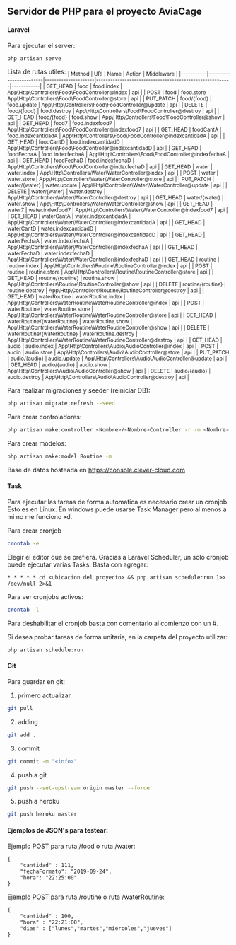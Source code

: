 ## Servidor de PHP para el proyecto AviaCage
#### Laravel
Para ejecutar el server:

```bash
php artisan serve
```

Lista de rutas utiles:
<sub>
| Method    |          URI           |        Name         | Action                                                  | Middleware |
|-----------|------------------------|---------------------|---------------------------------------------------------|------------|
| GET_HEAD  | food                   | food.index          | App\Http\Controllers\Food\FoodController@index          | api        |
| POST      | food                   | food.store          | App\Http\Controllers\Food\FoodController@store          | api        |
| PUT_PATCH | food/{food}            | food.update         | App\Http\Controllers\Food\FoodController@update         | api        |
| DELETE    | food/{food}            | food.destroy        | App\Http\Controllers\Food\FoodController@destroy        | api        |
| GET_HEAD  | food/{food}            | food.show           | App\Http\Controllers\Food\FoodController@show           | api        |
| GET_HEAD  | food7                  | food.indexfood7     | App\Http\Controllers\Food\FoodController@indexfood7     | api        |
| GET_HEAD  | foodCantA              | food.indexcantidadA | App\Http\Controllers\Food\FoodController@indexcantidadA | api        |
| GET_HEAD  | foodCantD              | food.indexcantidadD | App\Http\Controllers\Food\FoodController@indexcantidadD | api        |
| GET_HEAD  | foodFechaA             | food.indexfechaA    | App\Http\Controllers\Food\FoodController@indexfechaA    | api        |
| GET_HEAD  | foodFechaD             | food.indexfechaD    | App\Http\Controllers\Food\FoodController@indexfechaD    | api        |
| GET_HEAD  | water                   | water.index          | App\Http\Controllers\Water\WaterController@index          | api        |
| POST      | water                   | water.store          | App\Http\Controllers\Water\WaterController@store          | api        |
| PUT_PATCH | water/{water}            | water.update         | App\Http\Controllers\Water\WaterController@update         | api        |
| DELETE    | water/{water}            | water.destroy        | App\Http\Controllers\Water\WaterController@destroy        | api        |
| GET_HEAD  | water/{water}            | water.show           | App\Http\Controllers\Water\WaterController@show           | api        |
| GET_HEAD  | water7                  | water.indexfood7     | App\Http\Controllers\Water\WaterController@indexfood7     | api        |
| GET_HEAD  | waterCantA              | water.indexcantidadA | App\Http\Controllers\Water\WaterController@indexcantidadA | api        |
| GET_HEAD  | waterCantD              | water.indexcantidadD | App\Http\Controllers\Water\WaterController@indexcantidadD | api        |
| GET_HEAD  | waterFechaA             | water.indexfechaA    | App\Http\Controllers\Water\WaterController@indexfechaA    | api        |
| GET_HEAD  | waterFechaD             | water.indexfechaD    | App\Http\Controllers\Water\WaterController@indexfechaD    | api        |
| GET_HEAD  | routine                | routine.index       | App\Http\Controllers\Routine\RoutineController@index    | api        |
| POST      | routine                | routine.store       | App\Http\Controllers\Routine\RoutineController@store    | api        |
| GET_HEAD  | routine/{routine}      | routine.show        | App\Http\Controllers\Routine\RoutineController@show     | api        |
| DELETE    | routine/{routine}      | routine.destroy     | App\Http\Controllers\Routine\RoutineController@destroy  | api        |
| GET_HEAD  | waterRoutine           | waterRoutine.index       | App\Http\Controllers\WaterRoutine\WaterRoutineController@index    | api        |
| POST      | waterRoutine           | waterRoutine.store       | App\Http\Controllers\WaterRoutine\WaterRoutineController@store    | api        |
| GET_HEAD  | waterRoutine/{waterRoutine}      | waterRoutine.show        | App\Http\Controllers\WaterRoutine\WaterRoutineController@show     | api        |
| DELETE    | waterRoutine/{waterRoutine}      | waterRoutine.destroy     | App\Http\Controllers\WaterRoutine\WaterRoutineController@destroy  | api        |
| GET_HEAD  | audio                  | audio.index         | App\Http\Controllers\Audio\AudioController@index        | api        |
| POST      | audio                  | audio.store         | App\Http\Controllers\Audio\AudioController@store        | api        |
| PUT_PATCH | audio/{audio}          | audio.update        | App\Http\Controllers\Audio\AudioController@update       | api        |
| GET_HEAD  | audio/{audio}          | audio.show          | App\Http\Controllers\Audio\AudioController@show         | api        |
| DELETE    | audio/{audio}          | audio.destroy       | App\Http\Controllers\Audio\AudioController@destroy      | api        |
</sub>


Para realizar migraciones y seeder (reiniciar DB):

```bash
php artisan migrate:refresh --seed
```

Para crear controladores:
```bash
php artisan make:controller <Nombre>/<Nombre>Controller -r -m <Nombre>
```

Para crear modelos:
```bash
php artisan make:model Routine -m
```


Base de datos hosteada en https://console.clever-cloud.com

#### Task
Para ejecutar las tareas de forma automatica es necesario crear un cronjob. Esto es en Linux. En windows puede usarse Task Manager pero al menos a mi no me funciono xd.

Para crear cronjob
```bash
crontab -e
```
Elegir el editor que se prefiera. Gracias a Laravel Scheduler, un solo cronjob puede ejecutar varias Tasks. Basta con agregar:
```
* * * * * cd <ubicacion del proyecto> && php artisan schedule:run 1>> /dev/null 2>&1
```

Para ver cronjobs activos:
```bash
crontab -l
```

Para deshabilitar el cronjob basta con comentarlo al comienzo con un #.

Si desea probar tareas de forma unitaria, en la carpeta del proyecto utilizar:
```bash
php artisan schedule:run
```





#### Git

Para guardar en git:
1) primero actualizar
```bash
git pull
```
2) adding
```bash
git add .
```
3) commit
```bash
git commit -m "<info>"
```
4) push a git
```bash
git push --set-upstream origin master --force
```
5) push a heroku
```bash
git push heroku master
```

#### Ejemplos de JSON's para testear:

Ejemplo POST para ruta /food o ruta /water:
```
{
	"cantidad" : 111,
	"fechaFormato": "2019-09-24",
	"hora": "22:25:00"
}
```

Ejemplo POST para ruta /routine o ruta /waterRoutine:
```
{
	"cantidad" : 100,
	"hora" : "22:21:00",
	"dias" : ["lunes","martes","miercoles","jueves"]
}
```

